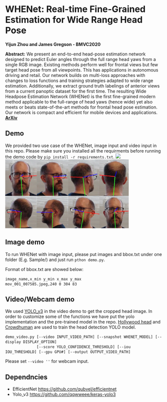 WHENet: Real-time Fine-Grained Estimation for Wide Range Head Pose
===
**Yijun Zhou and James Gregson - BMVC2020**


**Abstract:** We present an end-to-end head-pose estimation network designed to predict Euler
angles through the full range head yaws from a single RGB image. Existing methods
perform well for frontal views but few target head pose from all viewpoints. This has
applications in autonomous driving and retail. Our network builds on multi-loss approaches
with changes to loss functions and training strategies adapted to wide range
estimation. Additionally, we extract ground truth labelings of anterior views from a
current panoptic dataset for the first time. The resulting Wide Headpose Estimation Network
(WHENet) is the first fine-grained modern method applicable to the full-range of
head yaws (hence wide) yet also meets or beats state-of-the-art methods for frontal head
pose estimation. Our network is compact and efficient for mobile devices and applications. [**ArXiv**](https://arxiv.org/abs/2005.10353)

## Demo
We provided two use case of the WHENet, image input and video input in this repo. Please make sure you installed all the requirments before running the demo code by `pip install -r requirements.txt`.
<img src=readme_imgs/video.gif height="220"/> <img src=readme_imgs/turn.JPG height="220"/> 

## Image demo
To run WHENet with image input, please put images and bbox.txt under one folder (E.g. Sample/) and just run `pthon demo.py`.

Format of bbox.txt are showed below:
```
image_name,x_min y_min x_max y_max
mov_001_007585.jpeg,240 0 304 83
```

## Video/Webcam demo
We used [YOLO_v3](https://github.com/qqwweee/keras-yolo3) in the video demo to get the cropped head image. 
In order to customize some of the functions we have put the yolo implementation and the pre-trained model in the repo.
[Hollywood head](https://www.di.ens.fr/willow/research/headdetection/) and [Crowdhuman](https://www.crowdhuman.org/) are used to train the head detection YOLO model. 
````
demo_video.py [--video INPUT_VIDEO_PATH] [--snapshot WHENET_MODEL] [--display DISPLAY_OPTION] 
              [--score YOLO_CONFIDENCE_THRESHOLD] [--iou IOU_THRESHOLD] [--gpu GPU#] [--output OUTPUT_VIDEO_PATH]
````
Please set `--video ''` for webcam input. 

## Dependncies
* EfficientNet https://github.com/qubvel/efficientnet
* Yolo_v3 https://github.com/qqwweee/keras-yolo3

